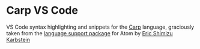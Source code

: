 # Carp VS Code

VS Code syntax highlighting and snippets for the [Carp](https://github.com/carp-lang/Carp) language, graciously taken from the [language support package](https://github.com/GrayJack/language-carp) for Atom by [Eric Shimizu Karbstein](https://github.com/GrayJack)
